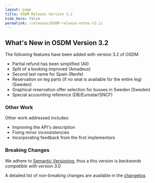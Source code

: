 ```yaml
---
layout: page
title: OSDM Release Version 3.2
hide_hero: false
permalink: /releases/OSDM-release-notes-v3.2/
---
```


## What's New in OSDM Version 3.2

The following features have been added with version 3.2 of OSDM.

- Partial refund has been simplified (All)
- Split of a booking improved (Amadeus)
- Second last name for Spain (Renfe)
- Reservation on leg parts (if no seat is available for the entire leg) (Sweden)
- Graphical reservation offer selection for busses in Sweden (Sweden)
- Special accounting reference (DB/Eurostar/SNCF)

### Other Work

Other work addressed includes:

- Improving the API's description
- Fixing minor inconsistencies
- Incorporating feedback from the first implementors

### Breaking Changes

We adhere to [Semantic Versioning](https://semver.org/), thus a this version is
_backwards compatible with version 3.0._

A detailed list of non-breaking changes are available in the
[changelog](https://github.com/UnionInternationalCheminsdeFer/OSDM/blob/master/specification/v3.2/ChangeLog.md).
